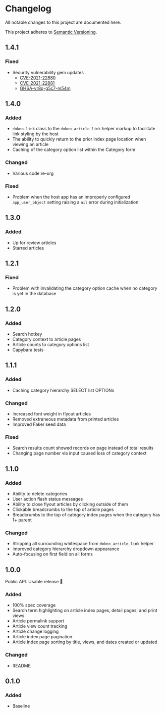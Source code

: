 # Changelog
All notable changes to this project are documented here.

This project adheres to [Semantic Versioning](http://semver.org/spec/v2.0.0.html).

## 1.4.1
### Fixed
- Security vulnerability gem updates
  - [CVE-2021-22880](https://github.com/advisories/GHSA-8hc4-xxm3-5ppp)
  - [CVE-2021-22881](https://github.com/advisories/GHSA-8877-prq4-9xfw)
  - [GHSA-vr8q-g5c7-m54m](https://github.com/advisories/GHSA-vr8q-g5c7-m54m)

## 1.4.0
### Added
- `dokno-link` class to the `dokno_article_link` helper markup to facilitate link styling by the host
- The ability to quickly return to the prior index page location when viewing an article
- Caching of the category option list within the Category form

### Changed
- Various code re-org

### Fixed
- Problem when the host app has an improperly configured `app_user_object` setting raising a `nil` error during initialization

## 1.3.0
### Added
- Up for review articles
- Starred articles

## 1.2.1
### Fixed
- Problem with invalidating the category option cache when no category is yet in the database

## 1.2.0
### Added
- Search hotkey
- Category context to article pages
- Article counts to category options list
- Capybara tests

## 1.1.1
### Added
- Caching category hierarchy SELECT list OPTIONs

### Changed
- Increased font weight in flyout articles
- Removed extraneous metadata from printed articles
- Improved Faker seed data

### Fixed
- Search results count showed records on page instead of total results
- Changing page number via input caused loss of category context

## 1.1.0
### Added
- Ability to delete categories
- User action flash status messages
- Ability to close flyout articles by clicking outside of them
- Clickable breadcrumbs to the top of article pages
- Breadcrumbs to the top of category index pages when the category has 1+ parent

### Changed
- Stripping all surrounding whitespace from `dokno_article_link` helper
- Improved category hierarchy dropdown appearance
- Auto-focusing on first field on all forms

## 1.0.0
Public API. Usable release :tada:

### Added
- 100% spec coverage
- Search term highlighting on article index pages, detail pages, and print views
- Article permalink support
- Article view count tracking
- Article change logging
- Article index page pagination
- Article index page sorting by title, views, and dates created or updated

### Changed
- README

## 0.1.0
### Added
- Baseline
